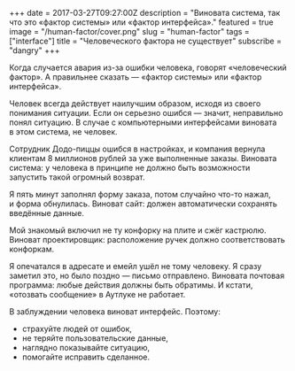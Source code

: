 +++
date = 2017-03-27T09:27:00Z
description = "Виновата система, так что это «фактор системы» или «фактор интерфейса»."
featured = true
image = "/human-factor/cover.png"
slug = "human-factor"
tags = ["interface"]
title = "Человеческого фактора не существует"
subscribe = "dangry"
+++

Когда случается авария из-за ошибки человека, говорят «человеческий фактор». А правильнее сказать — «фактор системы» или «фактор интерфейса».

Человек всегда действует наилучшим образом, исходя из своего понимания ситуации. Если он серьезно ошибся — значит, неправильно понял ситуацию. В случае с компьютерными интерфейсами виновата в этом система, не человек.

Сотрудник Додо-пиццы ошибся в настройках, и компания вернула клиентам 8 миллионов рублей за уже выполненные заказы. Виновата система: у человека в принципе не должно быть возможности запустить такой огромный возврат.

Я пять минут заполнял форму заказа, потом случайно что-то нажал, и форма обнулилась. Виноват сайт: должен автоматически сохранять введённые данные.

Мой знакомый включил не ту конфорку на плите и сжёг кастрюлю. Виноват проектировщик: расположение ручек должно соответствовать конфоркам.

Я опечатался в адресате и емейл ушёл не тому человеку. Я сразу заметил это, но было поздно — письмо отправлено. Виновата почтовая программа: любые действия должны быть обратимы. И кстати, «отозвать сообщение» в Аутлуке не работает.

В заблуждении человека виноват интерфейс. Поэтому:

- страхуйте людей от ошибок,
- не теряйте пользовательские данные,
- наглядно показывайте ситуацию,
- помогайте исправить сделанное.
